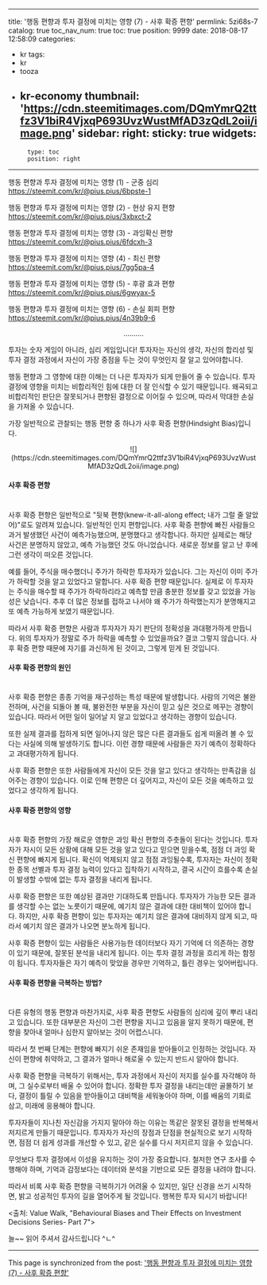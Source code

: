 
---
title: '행동 편향과 투자 결정에 미치는 영향 (7) - 사후 확증 편향'
permlink: 5zi68s-7
catalog: true
toc_nav_num: true
toc: true
position: 9999
date: 2018-08-17 12:58:09
categories:
- kr
tags:
- kr
- tooza
- kr-economy
thumbnail: 'https://cdn.steemitimages.com/DQmYmrQ2ttfz3V1biR4VjxqP693UvzWustMfAD3zQdL2oii/image.png'
sidebar:
    right:
        sticky: true
widgets:
    -
        type: toc
        position: right
---


행동 편향과 투자 결정에 미치는 영향 (1) - 군중 심리
https://steemit.com/kr/@pius.pius/6bpste-1

행동 편향과 투자 결정에 미치는 영향 (2) - 현상 유지 편향
https://steemit.com/kr/@pius.pius/3xbxct-2

행동 편향과 투자 결정에 미치는 영향 (3) - 과잉확신 편향
https://steemit.com/kr/@pius.pius/6fdcxh-3

행동 편향과 투자 결정에 미치는 영향 (4) - 최신 편향
https://steemit.com/kr/@pius.pius/7gg5pa-4

행동 편향과 투자 결정에 미치는 영향 (5) - 후광 효과 편향
https://steemit.com/kr/@pius.pius/6gwyax-5

행동 편향과 투자 결정에 미치는 영향 (6) - 손실 회피 편향
https://steemit.com/kr/@pius.pius/4n39b9-6

<center>
..........
</center>

투자는 숫자 게임이 아니라, 심리 게임입니다! 투자자는 자신의 생각, 자신의 합리성 및 투자 결정 과정에서 자신이 가장 중점을 두는 것이 무엇인지 잘 알고 있어야합니다.

행동 편향과 그 영향에 대한 이해는 더 나은 투자자가 되게 만들어 줄 수 있습니다. 투자 결정에 영향을 미치는 비합리적인 힘에 대한 더 잘 인식할 수 있기 때문입니다. 왜곡되고 비합리적인 판단은 잘못되거나 편향된 결정으로 이어질 수 있으며, 따라서 막대한 손실을 가져올 수 있습니다.

가장 일반적으로 관찰되는 행동 편향 중 하나가 사후 확증 편향(Hindsight Bias)입니다.

<center>
![](https://cdn.steemitimages.com/DQmYmrQ2ttfz3V1biR4VjxqP693UvzWustMfAD3zQdL2oii/image.png)
</center>

#### 사후 확증 편향
#
사후 확증 편향은 일반적으로 "뒷북 편향(knew-it-all-along effect; 내가 그럴 줄 알았어)"로도 알려져 있습니다. 일반적인 인지 편향입니다. 사후 확증 편향에 빠진 사람들으 과거 발생했던 사건이 예측가능했으며, 분명했다고 생각합니다. 하지만 실제로는 해당 사건은 분명하지 않았고, 예측 가능했던 것도 아니었습니다. 새로운 정보를 알고 난 후에 그런 생각이 떠오른 것입니다. 

예를 들어, 주식을 매수했더니 주가가 하락한 투자자가 있습니다. 그는 자신이 이미 주가가 하락할 것을 알고 있었다고 말합니다. 사후 확증 편향 때문입니다. 실제로 이 투자자는 주식을 매수할 때 주가가 하락하리라고 예측할 만큼 충분한 정보를 갖고 있었을 가능성은 낮습니다.  추후 더 많은 정보를 접하고 나서야 왜 주가가 하락했는지가 분명해지고 또 예측 가능하게 보였기 때문입니다.

따라서 사후 확증 편향은 사람과 투자자가 자기 판단의 정확성을 과대평가하게 만듭니다. 위의 투자자가 정말로 주가 하락을 예측할 수 있었을까요? 결코 그렇지 않습니다. 사후 확증 편향 때문에 자기를 과신하게 된 것이고, 그렇게 믿게 된 것입니다.

#### 사후 확증 편향의 원인
#
사후 확증 편향은 종종 기억을 재구성하는 특성 때문에 발생합니다. 사람의 기억은 불완전하며, 사건을 되돌아 볼 때, 불완전한 부분을 자신이 믿고 싶은 것으로 메꾸는 경향이 있습니다. 따라서 어떤 일이 일어날 지 알고 있었다고 생각하는 경향이 있습니다.

또한 실제 결과를 접하게 되면 일어나지 않은 많은 다른 결과들도 쉽게 떠올려 볼 수 있다는 사실에 의해 발생하기도 합니다. 이런 경향 때문에 사람들은 자기 예측이 정확하다고 과대평가하게 됩니다. 

사후 확증 편향은 또한 사람들에게 자신이 모든 것을 알고 있다고 생각하는 만족감을 심어주는 경향이 있습니다. 이로 인해 편향은 더 깊어지고, 자신이 모든 것을 예측하고 있었다고 생각하게 됩니다. 

#### 사후 확증 편향의 영향
#
사후 확증 편향의 가장 해로운 영향은 과잉 확신 편향의 주춧돌이 된다는 것입니다. 투자자가 자시이 모든 상황에 대해 모든 것을 알고 있다고 믿으면 믿을수록, 점점 더 과잉 확신 편향에 빠지게 됩니다. 확신이 억제되지 않고 점점 과잉될수록, 투자자는 자신이 정확한 종목 선별과 투자 결정 능력이 있다고 집착하기 시작하고, 결국 시간이 흐를수록 손실이 발생할 수밖에 없는 투자 결정을 내리게 됩니다. 

사후 확증 편향은 또한 예상된 결과만 기대하도록 만듭니다. 투자자가 가능한 모든 결과를 생각할 수는 없는 노릇이기 때문에, 예기치 않은 결과에 대한 대비책이 있어야 합니다. 하지만, 사후 확증 편향이 있는 투자자는 예기치 않은 결과에 대비하지 않게 되고, 따라서 예기치 않은 결과가 나오면 분노하게 됩니다.

사후 확증 편향이 있는 사람들은 사용가능한 데이터보다 자기 기억에 더 의존하는 경향이 있기 때문에, 잘못된 분석을 내리게 됩니다. 이는 투자 결정 과정을 흐리게 하는 함정이 됩니다. 투자자들은 자기 예측이 맞았을 경우만 기억하고, 틀린 경우는 잊어버립니다. 

#### 사후 확증 편향을 극복하는 방법?
#
다른 유형의 행동 편향과 마찬가지로, 사후 확증 편향도 사람들의 심리에 깊이 뿌리 내리고 있습니다. 또한 대부분은 자신이 그런 편향을 지니고 있음을 알지 못하기 때문에, 편향을 찾아내 얼마나 심한지 알아보는 것이 어렵스니다.

따라서 첫 번째 단계는 편향에 빠지기 쉬운 존재임을 받아들이고 인정하는 것입니다. 자신이 편향에 취약하고, 그 결과가 얼마나 해로울 수 있는지 반드시 알아야 합니다.

사후 확증 편향을 극복하기 위해서는, 투자 과정에서 자신이 저지를 실수를 자각해야 하며, 그 실수로부터 배울 수 있어야 합니다. 정확한 투자 결정을 내리는데만 골몰하기 보다, 결정이 틀릴 수 있음을 받아들이고 대비책을 세워놓아야 하며, 이를 배움의 기회로 삼고, 미래에 응용해야 합니다.

투자자들이 지나친 자신감을 가지지 말아야 하는 이유는 똑같은 잘못된 결정을 반복해서 저지르게 만들기 때문입니다. 투자자가 자신의 장점과 단점을 현실적으로 보기 시작하면, 점점 더 쉽게 성과를 개선할 수 있고, 같은 실수를 다시 저지르지 않을 수 있습니다. 

무엇보다 투자 결정에서 이성을 유지하는 것이 가장 중요합니다. 철저한 연구 조사를  수행해야 하며, 기억과 감정보다는 데이터와 분석을 기반으로 모든 결정을 내려야 합니다. 

따라서 비록 사후 확증 편향을 극복하기가 어려울 수 있지만, 일단 신경을 쓰기 시작하면, 밝고 성공적인 투자의 길을 열어주게 될 것입니다. 행복한 투자 되시기 바랍니다! 

<출처: Value Walk, "Behavioural Biases and Their Effects on Investment Decisions Series- Part 7">

늘~~ 읽어 주셔서 감사드립니다 ^ㄴ^

- - -

This page is synchronized from the post: ['행동 편향과 투자 결정에 미치는 영향 (7) - 사후 확증 편향'](https://steemit.com/@pius.pius/5zi68s-7)
